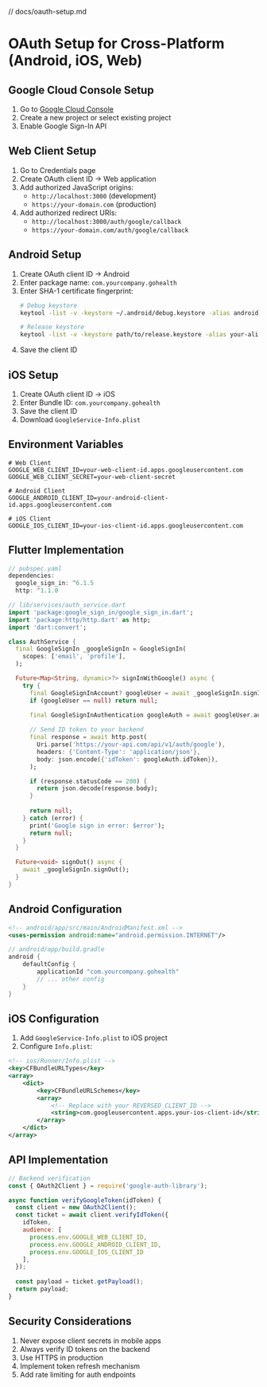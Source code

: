 // docs/oauth-setup.md
# OAuth Setup for Cross-Platform (Android, iOS, Web)

## Google Cloud Console Setup

1. Go to [Google Cloud Console](https://console.cloud.google.com/)
2. Create a new project or select existing project
3. Enable Google Sign-In API

## Web Client Setup

1. Go to Credentials page
2. Create OAuth client ID → Web application
3. Add authorized JavaScript origins:
   - `http://localhost:3000` (development)
   - `https://your-domain.com` (production)
4. Add authorized redirect URIs:
   - `http://localhost:3000/auth/google/callback`
   - `https://your-domain.com/auth/google/callback`

## Android Setup

1. Create OAuth client ID → Android
2. Enter package name: `com.yourcompany.gohealth`
3. Enter SHA-1 certificate fingerprint:
   ```bash
   # Debug keystore
   keytool -list -v -keystore ~/.android/debug.keystore -alias androiddebugkey -storepass android -keypass android
   
   # Release keystore
   keytool -list -v -keystore path/to/release.keystore -alias your-alias
   ```
4. Save the client ID

## iOS Setup

1. Create OAuth client ID → iOS
2. Enter Bundle ID: `com.yourcompany.gohealth`
3. Save the client ID
4. Download `GoogleService-Info.plist`

## Environment Variables

```env
# Web Client
GOOGLE_WEB_CLIENT_ID=your-web-client-id.apps.googleusercontent.com
GOOGLE_WEB_CLIENT_SECRET=your-web-client-secret

# Android Client
GOOGLE_ANDROID_CLIENT_ID=your-android-client-id.apps.googleusercontent.com

# iOS Client
GOOGLE_IOS_CLIENT_ID=your-ios-client-id.apps.googleusercontent.com
```

## Flutter Implementation

```dart
// pubspec.yaml
dependencies:
  google_sign_in: ^6.1.5
  http: ^1.1.0

// lib/services/auth_service.dart
import 'package:google_sign_in/google_sign_in.dart';
import 'package:http/http.dart' as http;
import 'dart:convert';

class AuthService {
  final GoogleSignIn _googleSignIn = GoogleSignIn(
    scopes: ['email', 'profile'],
  );

  Future<Map<String, dynamic>?> signInWithGoogle() async {
    try {
      final GoogleSignInAccount? googleUser = await _googleSignIn.signIn();
      if (googleUser == null) return null;

      final GoogleSignInAuthentication googleAuth = await googleUser.authentication;
      
      // Send ID token to your backend
      final response = await http.post(
        Uri.parse('https://your-api.com/api/v1/auth/google'),
        headers: {'Content-Type': 'application/json'},
        body: json.encode({'idToken': googleAuth.idToken}),
      );

      if (response.statusCode == 200) {
        return json.decode(response.body);
      }
      
      return null;
    } catch (error) {
      print('Google sign in error: $error');
      return null;
    }
  }

  Future<void> signOut() async {
    await _googleSignIn.signOut();
  }
}
```

## Android Configuration

```xml
<!-- android/app/src/main/AndroidManifest.xml -->
<uses-permission android:name="android.permission.INTERNET"/>
```

```gradle
// android/app/build.gradle
android {
    defaultConfig {
        applicationId "com.yourcompany.gohealth"
        // ... other config
    }
}
```

## iOS Configuration

1. Add `GoogleService-Info.plist` to iOS project
2. Configure `Info.plist`:

```xml
<!-- ios/Runner/Info.plist -->
<key>CFBundleURLTypes</key>
<array>
    <dict>
        <key>CFBundleURLSchemes</key>
        <array>
            <!-- Replace with your REVERSED_CLIENT_ID -->
            <string>com.googleusercontent.apps.your-ios-client-id</string>
        </array>
    </dict>
</array>
```

## API Implementation

```javascript
// Backend verification
const { OAuth2Client } = require('google-auth-library');

async function verifyGoogleToken(idToken) {
  const client = new OAuth2Client();
  const ticket = await client.verifyIdToken({
    idToken,
    audience: [
      process.env.GOOGLE_WEB_CLIENT_ID,
      process.env.GOOGLE_ANDROID_CLIENT_ID,
      process.env.GOOGLE_IOS_CLIENT_ID
    ],
  });
  
  const payload = ticket.getPayload();
  return payload;
}
```

## Security Considerations

1. Never expose client secrets in mobile apps
2. Always verify ID tokens on the backend
3. Use HTTPS in production
4. Implement token refresh mechanism
5. Add rate limiting for auth endpoints